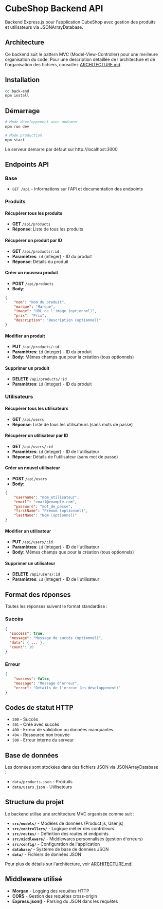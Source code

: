 # CubeShop Backend API

Backend Express.js pour l'application CubeShop avec gestion des produits et utilisateurs via JSONArrayDatabase.

## Architecture

Ce backend suit le pattern MVC (Model-View-Controller) pour une meilleure organisation du code. Pour une description détaillée de l'architecture et de l'organisation des fichiers, consultez [ARCHITECTURE.md](ARCHITECTURE.md).

## Installation

```bash
cd back-end
npm install
```

## Démarrage

```bash
# Mode développement avec nodemon
npm run dev

# Mode production
npm start
```

Le serveur démarre par défaut sur http://localhost:3000

## Endpoints API

### Base

-   `GET /api` - Informations sur l'API et documentation des endpoints

### Produits

#### Récupérer tous les produits

-   **GET** `/api/products`
-   **Réponse**: Liste de tous les produits

#### Récupérer un produit par ID

-   **GET** `/api/products/:id`
-   **Paramètres**: `id` (integer) - ID du produit
-   **Réponse**: Détails du produit

#### Créer un nouveau produit

-   **POST** `/api/products`
-   **Body**:

```json
{
    "nom": "Nom du produit",
    "marque": "Marque",
    "image": "URL de l'image (optionnel)",
    "prix": "Prix",
    "description": "Description (optionnel)"
}
```

#### Modifier un produit

-   **PUT** `/api/products/:id`
-   **Paramètres**: `id` (integer) - ID du produit
-   **Body**: Mêmes champs que pour la création (tous optionnels)

#### Supprimer un produit

-   **DELETE** `/api/products/:id`
-   **Paramètres**: `id` (integer) - ID du produit

### Utilisateurs

#### Récupérer tous les utilisateurs

-   **GET** `/api/users`
-   **Réponse**: Liste de tous les utilisateurs (sans mots de passe)

#### Récupérer un utilisateur par ID

-   **GET** `/api/users/:id`
-   **Paramètres**: `id` (integer) - ID de l'utilisateur
-   **Réponse**: Détails de l'utilisateur (sans mot de passe)

#### Créer un nouvel utilisateur

-   **POST** `/api/users`
-   **Body**:

```json
{
    "username": "nom_utilisateur",
    "email": "email@example.com",
    "password": "mot_de_passe",
    "firstName": "Prénom (optionnel)",
    "lastName": "Nom (optionnel)"
}
```

#### Modifier un utilisateur

-   **PUT** `/api/users/:id`
-   **Paramètres**: `id` (integer) - ID de l'utilisateur
-   **Body**: Mêmes champs que pour la création (tous optionnels)

#### Supprimer un utilisateur

-   **DELETE** `/api/users/:id`
-   **Paramètres**: `id` (integer) - ID de l'utilisateur

## Format des réponses

Toutes les réponses suivent le format standardisé :

### Succès

```json
{
  "success": true,
  "message": "Message de succès (optionnel)",
  "data": { ... },
  "count": 10
}
```

### Erreur

```json
{
    "success": false,
    "message": "Message d'erreur",
    "error": "Détails de l'erreur (en développement)"
}
```

## Codes de statut HTTP

-   `200` - Succès
-   `201` - Créé avec succès
-   `400` - Erreur de validation ou données manquantes
-   `404` - Ressource non trouvée
-   `500` - Erreur interne du serveur

## Base de données

Les données sont stockées dans des fichiers JSON via JSONArrayDatabase :

-   `data/products.json` - Produits
-   `data/users.json` - Utilisateurs

## Structure du projet

Le backend utilise une architecture MVC organisée comme suit :

-   **`src/models/`** - Modèles de données (Product.js, User.js)
-   **`src/controllers/`** - Logique métier des contrôleurs
-   **`src/routes/`** - Définition des routes et endpoints
-   **`src/middleware/`** - Middlewares personnalisés (gestion d'erreurs)
-   **`src/config/`** - Configuration de l'application
-   **`database/`** - Système de base de données JSON
-   **`data/`** - Fichiers de données JSON

Pour plus de détails sur l'architecture, voir [ARCHITECTURE.md](ARCHITECTURE.md).

## Middleware utilisé

-   **Morgan** - Logging des requêtes HTTP
-   **CORS** - Gestion des requêtes cross-origin
-   **Express.json()** - Parsing du JSON dans les requêtes


